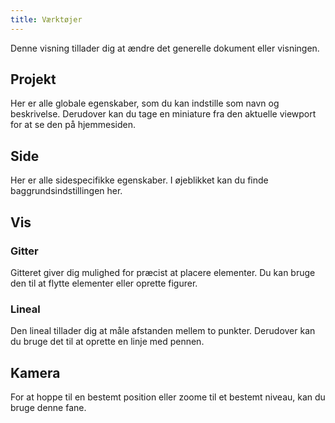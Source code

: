 ```yaml
---
title: Værktøjer
---
```


Denne visning tillader dig at ændre det generelle dokument eller visningen.

## Projekt

Her er alle globale egenskaber, som du kan indstille som navn og beskrivelse.
Derudover kan du tage en miniature fra den aktuelle viewport for at se den på hjemmesiden.

## Side

Her er alle sidespecifikke egenskaber. I øjeblikket kan du finde baggrundsindstillingen her.

## Vis

### Gitter

Gitteret giver dig mulighed for præcist at placere elementer. Du kan bruge den til at flytte elementer eller oprette figurer.

### Lineal

Den lineal tillader dig at måle afstanden mellem to punkter. Derudover kan du bruge det til at oprette en linje med pennen.

## Kamera

For at hoppe til en bestemt position eller zoome til et bestemt niveau, kan du bruge denne fane.
